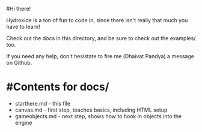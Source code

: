 #Hi there!

Hydroxide is a ton of fun to code in, since there isn't really that much you have to learn!

Check out the docs in this directory, and be sure to check out the examples/ too.

If you need any help, don't hesistate to fire me (Dhaivat Pandya) a message on Github.

#Contents for docs/
========================
* starthere.md - this file
* canvas.md - first step, teaches basics, including HTML setup
* gameobjects.md - next step, shows how to hook in objects into the engine


